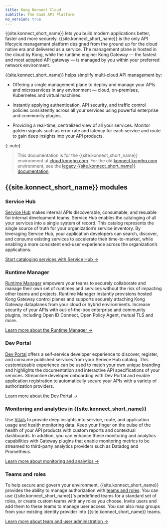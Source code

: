 ```yaml
---
title: Kong Konnect Cloud
subtitle: The SaaS API Platform
no_version: true
---
```


{{site.konnect_short_name}} lets you build modern applications better, faster
and more securely. {{site.konnect_short_name}} is the only API lifecycle 
management platform designed from the ground up for the cloud native era 
and delivered as a service. The management plane is hosted in the cloud by 
Kong, while the runtime engine: Kong Gateway — the fastest and most adopted
API gateway — is managed by you within your preferred network environment. 

{{site.konnect_short_name}} helps simplify multi-cloud API management by:

* Offering a single management plane to deploy and manage your APIs and microservices in any environment — cloud, on-premises, Kubernetes and virtual machines. 
 
* Instantly applying authentication, API security, and traffic control policies consistently across all your services using powerful enterprise and community plugins.

* Providing a real-time, centralized view of all your services. Monitor golden signals such as error rate and latency for each service and route to gain deep insights into your API products.


{:.note}
> This documentation is for the {{site.konnect_short_name}} environment at
[cloud.konghq.com](https://cloud.konghq.com). For the old
[konnect.konghq.com](https://konnect.konghq.com) environment, see the
[legacy {{site.konnect_short_name}} documentation](/konnect/legacy).

## {{site.konnect_short_name}} modules

### Service Hub

[Service Hub](/konnect/servicehub) makes internal APIs discoverable, 
consumable, and resuable for internal development teams. Service Hub 
enables the cataloging of all your services into a single system of record.
This catalog represents the single source of truth for your organization’s 
service inventory. By leveraging Service Hub, your application developers 
can search, discover, and consume existing services to accelerate their 
time-to-market, while enabling a more consistent end-user experience
across the organization’s applications.

[Start cataloging services with Service Hub &rarr;](/konnect/servicehub)

### Runtime Manager

[Runtime Manager](/konnect/runtime-manager) empowers your teams to securely
collaborate and manage their own set of runtimes and services without 
the risk of impacting other teams and projects. Runtime Manager instantly
provisions hosted Kong Gateway control planes and supports securely
attaching Kong Gateway dataplanes from your cloud or hybrid environments.
Increase security of your APIs with out-of-the-box enterprise and community plugins,
including Open ID Connect, Open Policy Agent, mutual TLS and more.

[Learn more about the Runtime Manager &rarr;](/konnect/runtime-manager)

### Dev Portal

[Dev Portal](/konnect/dev-portal) offers a self-service developer experience
to discover, register, and consume published services from your Serivce Hub catalog.
This customizeable experience can be used to match your own unique branding and
highlights the documentation and interactive API specifications of your services.
Streamline developer onboarding with Dev Portal and enable application registration
to automatically secure your APIs with a variety of authorization providers.

[Learn more about the Dev Portal &rarr;](/konnect/dev-portal)

### Monitoring and analytics in {{site.konnect_short_name}}

Use [Vitals](/konnect/vitals) to provide deep insights
into service, route, and application usage and health monitoring data. Keep your finger
on the pulse of the health of your API products with custom reports and contextual dashboards.
In addition, you can enhance these monitoring and analytics capabilities with
Gateway plugins that enable monitoring metrics to be streamed to
third-party analytics providers such as Datadog and Prometheus.

[Learn more about monitoring and analytics &rarr;](/konnect/vitals)

### Teams and roles

To help secure and govern your environment, {{site.konnect_short_name}} provides
the ability to manage authorization with [teams and roles](/konnect/org-management/teams-and-roles).
You can use {{site.konnect_short_name}}'s predefined teams for a standard set of roles,
or create custom teams with any roles you choose. Invite users and add them to these teams to manage user
access. You can also map groups from your existing identity provider into {{site.konnect_short_name}} teams.

[Learn more about team and user administration &rarr;](/konnect/org-management/teams-and-roles)
